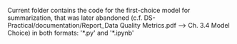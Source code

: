 Current folder contains the code for the first-choice model for summarization, that was later abandoned (c.f. DS-Practical/documentation/Report_Data Quality Metrics.pdf --> Ch. 3.4 Model Choice) in both formats: '\*\.py' and '\*\.ipynb'
